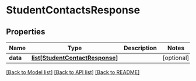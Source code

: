 # StudentContactsResponse

## Properties
Name | Type | Description | Notes
------------ | ------------- | ------------- | -------------
**data** | [**list[StudentContactResponse]**](StudentContactResponse.md) |  | [optional] 

[[Back to Model list]](README.md#documentation-for-models) [[Back to API list]](README.md#documentation-for-api-endpoints) [[Back to README]](README.md)



